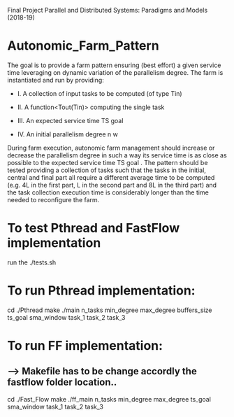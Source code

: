 Final Project Parallel and Distributed Systems: Paradigms and Models (2018-19)

# Autonomic_Farm_Pattern
The goal is to provide a farm pattern ensuring (best effort) a given service time leveraging on dynamic
variation of the parallelism degree. The farm is instantiated and run by providing:
* I. A collection of input tasks to be computed (of type Tin)

* II. A function<Tout(Tin)> computing the single task

* III. An expected service time TS goal

* IV. An initial parallelism degree n w

During farm execution, autonomic farm management should increase or decrease the parallelism degree
in such a way its service time is as close as possible to the expected service time TS goal .
The pattern should be tested providing a collection of tasks such that the tasks in the initial, central and
final part all require a different average time to be computed (e.g. 4L in the first part, L in the second part
and 8L in the third part) and the task collection execution time is considerably longer than the time needed
to reconfigure the farm.

# To test Pthread and FastFlow implementation
run the ./tests.sh

# To run Pthread implementation:
cd ./Pthread make ./main n_tasks min_degree max_degree buffers_size ts_goal sma_window task_1 task_2 task_3

# To run FF implementation:
## --> Makefile has to be change accordly the fastflow folder location..
cd ./Fast_Flow make ./ff_main n_tasks min_degree max_degree ts_goal sma_window task_1 task_2 task_3
